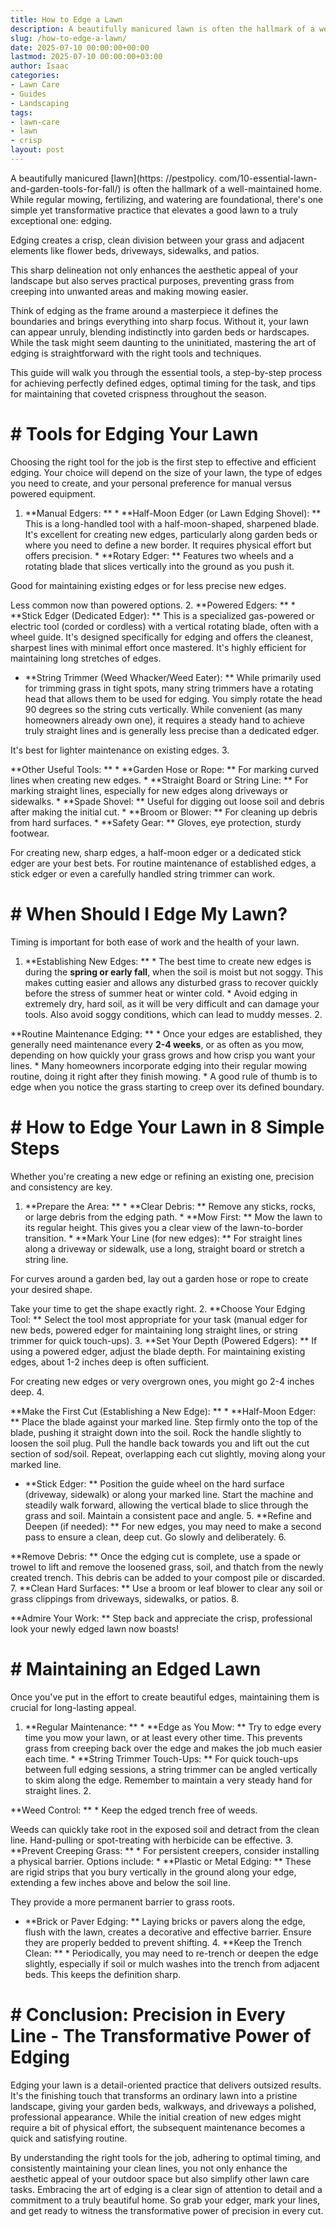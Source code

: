 ```yaml
---
title: How to Edge a Lawn
description: A beautifully manicured lawn is often the hallmark of a well-maintained home. While regular mowing, fertilizing, and watering are foundational, there's one...
slug: /how-to-edge-a-lawn/
date: 2025-07-10 00:00:00+00:00
lastmod: 2025-07-10 00:00:00+03:00
author: Isaac
categories:
- Lawn Care
- Guides
- Landscaping
tags:
- lawn-care
- lawn
- crisp
layout: post
---
```


A beautifully manicured [lawn](https: //pestpolicy. com/10-essential-lawn-and-garden-tools-for-fall/) is often the hallmark of a well-maintained home. While regular mowing, fertilizing, and watering are foundational, there's one simple yet transformative practice that elevates a good lawn to a truly exceptional one: edging.

Edging creates a crisp, clean division between your grass and adjacent elements like flower beds, driveways, sidewalks, and patios.

This sharp delineation not only enhances the aesthetic appeal of your landscape but also serves practical purposes, preventing grass from creeping into unwanted areas and making mowing easier.

Think of edging as the frame around a masterpiece it defines the boundaries and brings everything into sharp focus. Without it, your lawn can appear unruly, blending indistinctly into garden beds or hardscapes. While the task might seem daunting to the uninitiated, mastering the art of edging is straightforward with the right tools and techniques.

This guide will walk you through the essential tools, a step-by-step process for achieving perfectly defined edges, optimal timing for the task, and tips for maintaining that coveted crispness throughout the season.

# # Tools for Edging Your Lawn

Choosing the right tool for the job is the first step to effective and efficient edging. Your choice will depend on the size of your lawn, the type of edges you need to create, and your personal preference for manual versus powered equipment.

1. **Manual Edgers: ** * **Half-Moon Edger (or Lawn Edging Shovel): ** This is a long-handled tool with a half-moon-shaped, sharpened blade. It's excellent for creating new edges, particularly along garden beds or where you need to define a new border. It requires physical effort but offers precision. * **Rotary Edger: ** Features two wheels and a rotating blade that slices vertically into the ground as you push it.

Good for maintaining existing edges or for less precise new edges.

Less common now than powered options. 2. **Powered Edgers: ** * **Stick Edger (Dedicated Edger): ** This is a specialized gas-powered or electric tool (corded or cordless) with a vertical rotating blade, often with a wheel guide. It's designed specifically for edging and offers the cleanest, sharpest lines with minimal effort once mastered. It's highly efficient for maintaining long stretches of edges.

* **String Trimmer (Weed Whacker/Weed Eater): ** While primarily used for trimming grass in tight spots, many string trimmers have a rotating head that allows them to be used for edging. You simply rotate the head 90 degrees so the string cuts vertically. While convenient (as many homeowners already own one), it requires a steady hand to achieve truly straight lines and is generally less precise than a dedicated edger.

It's best for lighter maintenance on existing edges. 3.

**Other Useful Tools: ** * **Garden Hose or Rope: ** For marking curved lines when creating new edges. * **Straight Board or String Line: ** For marking straight lines, especially for new edges along driveways or sidewalks. * **Spade Shovel: ** Useful for digging out loose soil and debris after making the initial cut. * **Broom or Blower: ** For cleaning up debris from hard surfaces. * **Safety Gear: ** Gloves, eye protection, sturdy footwear.

For creating new, sharp edges, a half-moon edger or a dedicated stick edger are your best bets. For routine maintenance of established edges, a stick edger or even a carefully handled string trimmer can work.

# # When Should I Edge My Lawn?

Timing is important for both ease of work and the health of your lawn.

1. **Establishing New Edges: ** * The best time to create new edges is during the **spring or early fall**, when the soil is moist but not soggy. This makes cutting easier and allows any disturbed grass to recover quickly before the stress of summer heat or winter cold. * Avoid edging in extremely dry, hard soil, as it will be very difficult and can damage your tools. Also avoid soggy conditions, which can lead to muddy messes. 2.

**Routine Maintenance Edging: ** * Once your edges are established, they generally need maintenance every **2-4 weeks**, or as often as you mow, depending on how quickly your grass grows and how crisp you want your lines. * Many homeowners incorporate edging into their regular mowing routine, doing it right after they finish mowing. * A good rule of thumb is to edge when you notice the grass starting to creep over its defined boundary.

# # How to Edge Your Lawn in 8 Simple Steps

Whether you're creating a new edge or refining an existing one, precision and consistency are key.

1. **Prepare the Area: ** * **Clear Debris: ** Remove any sticks, rocks, or large debris from the edging path. * **Mow First: ** Mow the lawn to its regular height. This gives you a clear view of the lawn-to-border transition. * **Mark Your Line (for new edges): ** For straight lines along a driveway or sidewalk, use a long, straight board or stretch a string line.

For curves around a garden bed, lay out a garden hose or rope to create your desired shape.

Take your time to get the shape exactly right. 2. **Choose Your Edging Tool: ** Select the tool most appropriate for your task (manual edger for new beds, powered edger for maintaining long straight lines, or string trimmer for quick touch-ups). 3. **Set Your Depth (Powered Edgers): ** If using a powered edger, adjust the blade depth. For maintaining existing edges, about 1-2 inches deep is often sufficient.

For creating new edges or very overgrown ones, you might go 2-4 inches deep. 4.

**Make the First Cut (Establishing a New Edge): ** * **Half-Moon Edger: ** Place the blade against your marked line. Step firmly onto the top of the blade, pushing it straight down into the soil. Rock the handle slightly to loosen the soil plug. Pull the handle back towards you and lift out the cut section of sod/soil. Repeat, overlapping each cut slightly, moving along your marked line.

* **Stick Edger: ** Position the guide wheel on the hard surface (driveway, sidewalk) or along your marked line. Start the machine and steadily walk forward, allowing the vertical blade to slice through the grass and soil. Maintain a consistent pace and angle. 5. **Refine and Deepen (if needed): ** For new edges, you may need to make a second pass to ensure a clean, deep cut. Go slowly and deliberately. 6.

**Remove Debris: ** Once the edging cut is complete, use a spade or trowel to lift and remove the loosened grass, soil, and thatch from the newly created trench. This debris can be added to your compost pile or discarded. 7. **Clean Hard Surfaces: ** Use a broom or leaf blower to clear any soil or grass clippings from driveways, sidewalks, or patios. 8.

**Admire Your Work: ** Step back and appreciate the crisp, professional look your newly edged lawn now boasts!

# # Maintaining an Edged Lawn

Once you've put in the effort to create beautiful edges, maintaining them is crucial for long-lasting appeal.

1. **Regular Maintenance: ** * **Edge as You Mow: ** Try to edge every time you mow your lawn, or at least every other time. This prevents grass from creeping back over the edge and makes the job much easier each time. * **String Trimmer Touch-Ups: ** For quick touch-ups between full edging sessions, a string trimmer can be angled vertically to skim along the edge. Remember to maintain a very steady hand for straight lines. 2.

**Weed Control: ** * Keep the edged trench free of weeds.

Weeds can quickly take root in the exposed soil and detract from the clean line. Hand-pulling or spot-treating with herbicide can be effective. 3. **Prevent Creeping Grass: ** * For persistent creepers, consider installing a physical barrier. Options include: * **Plastic or Metal Edging: ** These are rigid strips that you bury vertically in the ground along your edge, extending a few inches above and below the soil line.

They provide a more permanent barrier to grass roots.

* **Brick or Paver Edging: ** Laying bricks or pavers along the edge, flush with the lawn, creates a decorative and effective barrier. Ensure they are properly bedded to prevent shifting. 4. **Keep the Trench Clean: ** * Periodically, you may need to re-trench or deepen the edge slightly, especially if soil or mulch washes into the trench from adjacent beds. This keeps the definition sharp.

# # Conclusion: Precision in Every Line - The Transformative Power of Edging

Edging your lawn is a detail-oriented practice that delivers outsized results. It's the finishing touch that transforms an ordinary lawn into a pristine landscape, giving your garden beds, walkways, and driveways a polished, professional appearance. While the initial creation of new edges might require a bit of physical effort, the subsequent maintenance becomes a quick and satisfying routine.

By understanding the right tools for the job, adhering to optimal timing, and consistently maintaining your clean lines, you not only enhance the aesthetic appeal of your outdoor space but also simplify other lawn care tasks. Embracing the art of edging is a clear sign of attention to detail and a commitment to a truly beautiful home. So grab your edger, mark your lines, and get ready to witness the transformative power of precision in every cut.
